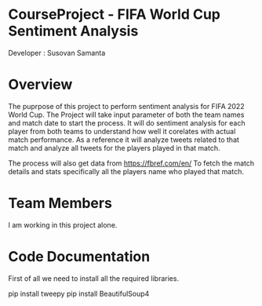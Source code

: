 # CourseProject - FIFA World Cup Sentiment Analysis

Developer : Susovan Samanta

# Overview

The puprpose of this project to perform sentiment analysis for FIFA 2022 World Cup. The Project will take input parameter of both the team names and match date to start the process. It will do sentiment analysis for each player from both teams to understand how well it corelates with actual match performance.
As a reference it will analyze tweets related to that match and analyze all tweets for the players played in that match.

The process will also get data from https://fbref.com/en/ To fetch the match details and stats specifically all the players name who played that match.

# Team Members

I am working in this project alone.

# Code Documentation

First of all we need to install all the required libraries.

pip install tweepy
pip install BeautifulSoup4 


